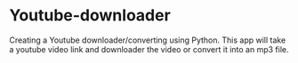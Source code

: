 # Youtube-downloader
 Creating a Youtube downloader/converting using Python. This app will take a youtube video link and downloader the video or convert it into an mp3 file.
